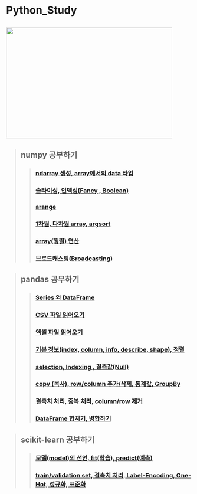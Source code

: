 # Python_Study

<img src="https://mk0analyticsindf35n9.kinstacdn.com/wp-content/uploads/2019/10/python-1.jpg" width="450px" height="300px"></img>
---
>## numpy 공부하기
>> ### [ndarray 생성, array에서의 data 타입](https://github.com/bsy3764/python-study/blob/main/numpy/1_numpy.ipynb)
>> ### [슬라이싱, 인덱싱(Fancy , Boolean)](https://github.com/bsy3764/python-study/blob/main/numpy/2_numpy.ipynb)
>> ### [arange](https://github.com/bsy3764/python-study/blob/main/numpy/3_numpy.ipynb)
>> ### [1차원, 다차원 array, argsort](https://github.com/bsy3764/python-study/blob/main/numpy/4_numpy.ipynb)
>> ### [array(행렬) 연산](https://github.com/bsy3764/python-study/blob/main/numpy/5_numpy.ipynb)
>> ### [브로드캐스팅(Broadcasting)](https://github.com/bsy3764/python-study/blob/main/numpy/6_numpy.ipynb)

>## pandas 공부하기
>> ### [Series 와 DataFrame](https://github.com/bsy3764/python-study/blob/main/pandas/1_pandas_series_dataframe.ipynb)
>> ### [CSV 파일 읽어오기](https://github.com/bsy3764/python-study/blob/main/pandas/2_pandas_csv_read.ipynb)
>> ### [엑셀 파일 읽어오기](https://github.com/bsy3764/python-study/blob/main/pandas/3_pandas_excel_read.ipynb)
>> ### [기본 정보(index, column, info, describe, shape), 정렬](https://github.com/bsy3764/python-study/blob/main/pandas/4_pandas_describe_info_sort.ipynb)
>> ### [selection, Indexing , 결측값(Null)](https://github.com/bsy3764/python-study/blob/main/pandas/5_pandas_selection_%EA%B2%B0%EC%B8%A1%EA%B0%92%EC%83%89%EC%9D%B8.ipynb)
>> ### [copy (복사), row/column 추가/삭제, 통계값, GroupBy](https://github.com/bsy3764/python-study/blob/main/pandas/6_pandas_%EB%B3%B5%EC%82%AC_%EC%9D%B8%EB%8D%B1%EC%8A%A4.ipynb)
>> ### [결측치 처리, 중복 처리, column/row 제거 ](https://github.com/bsy3764/python-study/blob/main/pandas/7_pandas_preproc_fillna.ipynb)
>> ### [DataFrame 합치기, 병합하기](https://github.com/bsy3764/python-study/blob/main/pandas/8_pandas_preproc_DataFrame.ipynb)

>## scikit-learn 공부하기
>> ### [모델(model)의 선언, fit(학습), predict(예측)](https://github.com/bsy3764/python-study/blob/main/scikit-learn/ex1_sklearn_start.ipynb)
>> ### [train/validation set, 결측치 처리, Label-Encoding, One-Hot, 정규화, 표준화 ](https://github.com/bsy3764/python-study/blob/main/scikit-learn/ex2_sklearn_PreProcess.ipynb)
